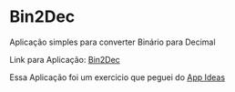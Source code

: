 
<h1>Bin2Dec</h1>
<p>Aplicação simples para converter Binário para Decimal</p>
<p>Link para Aplicação: <a href="https://juliohub.github.io/Bin2Dec/">Bin2Dec</a></p>


<p>Essa Aplicação foi um exercicio que peguei do <a href="https://github.com/florinpop17/app-ideas">App Ideas</a></p>
